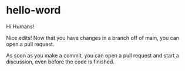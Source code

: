# hello-word

Hi Humans!

Nice edits! Now that you have changes in a branch off of main, you can open a pull request.

As soon as you make a commit, you can open a pull request and start a discussion, even before the code is finished.
